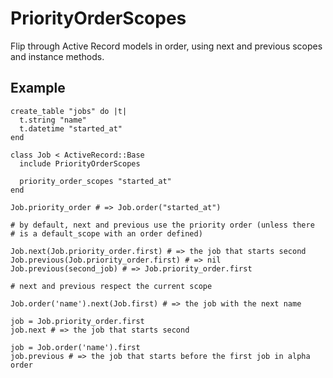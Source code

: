 PriorityOrderScopes
===================

Flip through Active Record models in order, using next and previous scopes and instance methods.

Example
-------

    create_table "jobs" do |t|
      t.string "name"
      t.datetime "started_at"
    end
    
    class Job < ActiveRecord::Base
      include PriorityOrderScopes
      
      priority_order_scopes "started_at"
    end
    
    Job.priority_order # => Job.order("started_at")
    
    # by default, next and previous use the priority order (unless there
    # is a default_scope with an order defined)
    
    Job.next(Job.priority_order.first) # => the job that starts second
    Job.previous(Job.priority_order.first) # => nil
    Job.previous(second_job) # => Job.priority_order.first
    
    # next and previous respect the current scope
    
    Job.order('name').next(Job.first) # => the job with the next name
    
    job = Job.priority_order.first
    job.next # => the job that starts second
    
    job = Job.order('name').first
    job.previous # => the job that starts before the first job in alpha order